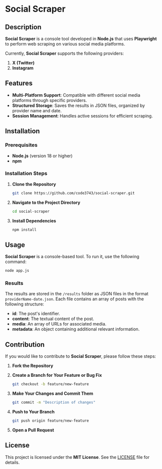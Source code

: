 # Social Scraper

## Description

**Social Scraper** is a console tool developed in **Node.js** that uses **Playwright** to perform web scraping on various social media platforms.

Currently, **Social Scraper** supports the following providers:
1. **X (Twitter)**
2. **Instagram**

## Features

- **Multi-Platform Support**: Compatible with different social media platforms through specific providers.
- **Structured Storage**: Saves the results in JSON files, organized by provider name and date.
- **Session Management**: Handles active sessions for efficient scraping.

## Installation

### Prerequisites

- **Node.js** (version 18 or higher)
- **npm** 

### Installation Steps

1. **Clone the Repository**

    ```bash
    git clone https://github.com/code3743/social-scraper.git
    ```

2. **Navigate to the Project Directory**

    ```bash
    cd social-scraper
    ```

3. **Install Dependencies**

    ```bash
    npm install
    ```

## Usage

**Social Scraper** is a console-based tool. To run it, use the following command:

```bash
node app.js
```

### Results

The results are stored in the `/results` folder as JSON files in the format `providerName-date.json`. Each file contains an array of posts with the following structure:

- **id**: The post's identifier.
- **content**: The textual content of the post.
- **media**: An array of URLs for associated media.
- **metadata**: An object containing additional relevant information.

## Contribution

If you would like to contribute to **Social Scraper**, please follow these steps:

1. **Fork the Repository**
2. **Create a Branch for Your Feature or Bug Fix**

    ```bash
    git checkout -b feature/new-feature
    ```

3. **Make Your Changes and Commit Them**

    ```bash
    git commit -m "Description of changes"
    ```

4. **Push to Your Branch**

    ```bash
    git push origin feature/new-feature
    ```

5. **Open a Pull Request**

## License

This project is licensed under the **MIT License**. See the [LICENSE](LICENSE) file for details.
